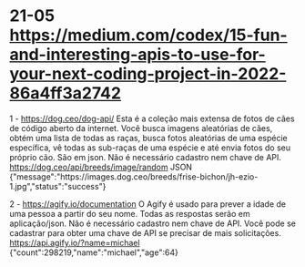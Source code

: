 # 21-05  https://medium.com/codex/15-fun-and-interesting-apis-to-use-for-your-next-coding-project-in-2022-86a4ff3a2742
1 -
https://dog.ceo/dog-api/
Esta é a coleção mais extensa de fotos de cães de código aberto da internet. Você busca imagens aleatórias de cães, obtém uma lista de todas as raças, busca fotos aleatórias de uma espécie específica, vê todas as sub-raças de uma espécie e até envia fotos do seu próprio cão.
São em json.
Não é necessário cadastro nem chave de API.
https://dog.ceo/api/breeds/image/random
JSON
{"message":"https:\/\/images.dog.ceo\/breeds\/frise-bichon\/jh-ezio-1.jpg","status":"success"}

2 - 
https://agify.io/documentation
O Agify é usado para prever a idade de uma pessoa a partir do seu nome. 
Todas as respostas serão em aplicação/json.
Não é necessário cadastro nem chave de API. Você pode se cadastrar para obter uma chave de API se precisar de mais solicitações.
https://api.agify.io/?name=michael                    
{"count":298219,"name":"michael","age":64}
